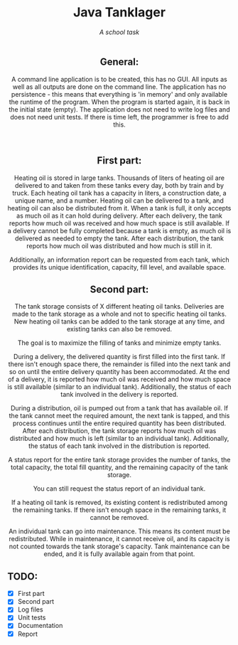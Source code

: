 <div align="center">
    <h1>Java Tanklager</h1>
    <i>A school task</i>
</div>

<br>

<div align="center">
    <h2>General:</h2>

   A command line application is to be created, this has no GUI. All inputs as well as all outputs are done on the command line. The application has no 
   persistence - this means that everything is 'in memory' and only available the runtime of the program. When the program is started again, it is back in the 
   initial state (empty). The application does not need to write log files and does not need unit tests. If there is time left, the programmer is free to add this.
</div>

<br>

<div align="center">
    <h2>First part:</h2>


   Heating oil is stored in large tanks. Thousands of liters of heating oil are delivered to and taken from these tanks every day, both by train and by truck. 
   Each heating oil tank has a capacity in liters, a construction date, a unique name, and a number. Heating oil can be delivered to a tank, and heating oil can 
   also be distributed from it. When a tank is full, it only accepts as much oil as it can hold during delivery. After each delivery, the tank reports how much 
   oil was received and how much space is still available. If a delivery cannot be fully completed because a tank is empty, as much oil is delivered as needed to 
   empty the tank. After each distribution, the tank reports how much oil was distributed and how much is still in it.

   Additionally, an information report can be requested from each tank, which provides its unique identification, capacity, fill level, and available space.
</div>




<div align="center">
    <h2>Second part:</h2>

   The tank storage consists of X different heating oil tanks. Deliveries are made to the tank storage as a whole and not to specific heating oil tanks. New 
   heating oil tanks can be added to the tank storage at any time, and existing tanks can also be removed.
    
   The goal is to maximize the filling of tanks and minimize empty tanks.

   During a delivery, the delivered quantity is first filled into the first tank. If there isn't enough space there, the remainder is filled into the next tank 
   and so on until the entire delivery quantity has been accommodated. At the end of a delivery, it is reported how much oil was received and how much space is 
   still available (similar to an individual tank). Additionally, the status of each tank involved in the delivery is reported.

   During a distribution, oil is pumped out from a tank that has available oil. If the tank cannot meet the required amount, the next tank is tapped, and this 
   process continues until the entire required quantity has been distributed. After each distribution, the tank storage reports how much oil was distributed and 
   how much is left (similar to an individual tank). Additionally, the status of each tank involved in the distribution is reported.

   A status report for the entire tank storage provides the number of tanks, the total capacity, the total fill quantity, and the remaining capacity of the tank 
   storage.

   You can still request the status report of an individual tank.

   If a heating oil tank is removed, its existing content is redistributed among the remaining tanks. If there isn't enough space in the remaining tanks, it 
   cannot be removed.

   An individual tank can go into maintenance. This means its content must be redistributed. While in maintenance, it cannot receive oil, and its capacity is not 
   counted towards the tank storage's capacity. Tank maintenance can be ended, and it is fully available again from that point.
</div>

## TODO:
- [x] First part
- [x] Second part
- [x] Log files
- [x] Unit tests
- [x] Documentation
- [x] Report